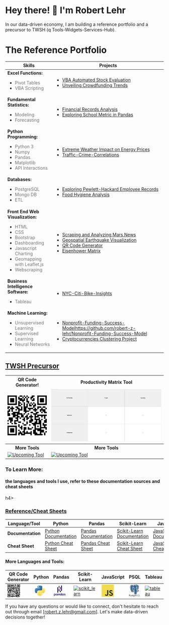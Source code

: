 <h1 align="left">Hey there! 👋 I'm Robert Lehr</h1> 
In our data-driven economy, I am building a reference portfolio and a precursor to TWSH (q Tools-Widgets-Services-Hub).

# The Reference Portfolio

|     Skills    |                         Projects                         |
|---------------|----------------------------------------------------------|
| <strong>Excel Functions:</strong><br><ul><li><span style="opacity: 0.6;">Pivot Tables</span></li><li><span style="opacity: 0.6;">VBA Scripting</span></li></ul> | <ul><li>[VBA Automated Stock Evaluation](https://github.com/robert-z-lehr/VBA-Automated-Stock-Evaluation)</li><li>[Unveiling Crowdfunding Trends](https://github.com/robert-z-lehr/Unveiling-Crowdfunding-Trends)</li></ul>|
| <strong>Fundamental Statistics:</strong><br><ul><li><span style="opacity: 0.6;">Modeling</span></li><li><span style="opacity: 0.6;">Forecasting</span></li></ul> | <ul><li>[Financial Records Analysis](https://github.com/robert-z-lehr/Financial-Records-Analysis)</li><li>[Exploring School Metric in Pandas](https://github.com/robert-z-lehr/Exploring-School-Metrics-in-Pandas)</li></ul>|
| <strong>Python Programming:</strong><br><ul><li><span style="opacity: 0.6;">Python 3</span></li><li><span style="opacity: 0.6;">Numpy</span></li><li><span style="opacity: 0.6;">Pandas</span></li><li><span style="opacity: 0.6;">Matplotlib</span></li><li><span style="opacity: 0.6;">API Interactions</span></li></ul> | <ul><li>[Extreme Weather Impact on Energy Prices](https://github.com/robert-z-lehr/Visualizing-The-Great-Freeze-Texas-Energy-Prices)</li><li>[Traffic-Crime-Correlations](https://github.com/robert-z-lehr/Traffic-Crime-Correlations)</li></ul>|
| <strong>Databases:</strong><br><ul><li><span style="opacity: 0.6;">PostgreSQL</span></li><li><span style="opacity: 0.6;">Mongo DB</span></li><li><span style="opacity: 0.6;">ETL</span></li></ul> | <ul><li>[Exploring Pewlett-Hackard Employee Records](https://github.com/robert-z-lehr/SQL-Exploring-Pewlett-Hackard-Employee-Records)</li><li>[Food Hygiene Analysis](https://github.com/robert-z-lehr/Food-Hygiene-Analysis)</li></ul>|
| <strong>Front End Web Visualization:</strong><br><ul><li><span style="opacity: 0.6;">HTML</span></li><li><span style="opacity: 0.6;">CSS</span></li><li><span style="opacity: 0.6;">Bootstrap</span></li><li><span style="opacity: 0.6;">Dashboarding</span></li><li><span style="opacity: 0.6;">Javascript Charting</span></li><li><span style="opacity: 0.6;">Geomapping with Leaflet.js</span></li><li><span style="opacity: 0.6;">Webscraping</ul> | <ul><li>[Scraping and Analyzing Mars News](https://github.com/robert-z-lehr/Scraping-and-Analyzing-Mars-News)</li><li>[Geospatial Earthquake Visualization](https://github.com/robert-z-lehr/Geospatial-Earthquake-Visualization)</li><li>[QR Code Generator](https://robert-z-lehr.github.io/QR-Code-Generator/)</li><li>[Eisenhower Matrix](https://robert-z-lehr.github.io/The-Eisenhower-Matrix/)</li></ul>|
| <strong>Business Intelligence Software:</strong><br><ul><li><span style="opacity: 0.6;">Tableau</span></li></ul> | <ul><li>[NYC-Citi-Bike-Insights](https://github.com/robert-z-lehr/NYC-Citi-Bike-Insights)</li></ul>| 
| <strong>Machine Learning:</strong><br><ul><li><span style="opacity: 0.6;">Unsupervised Learning</span></li><li><span style="opacity: 0.6;">Supervised Learning</span></li><li><span style="opacity: 0.6;">Neural Networks</span></li></ul> | <ul><li>[Nonprofit-Funding-Success-Model](https://github.com/robert-z-lehr/Nonprofit-Funding-Success-Model)https://github.com/robert-z-lehr/Nonprofit-Funding-Success-Model</li><li>[Cryptocurrencies Clustering Project](https://github.com/robert-z-lehr/Cryptocurrencies-Clustering-Model)</li></ul>|


## [TWSH Precursor](https://github.com/robert-z-lehr/TWSH/tree/main)

<table>
  <!-- Row 1: Title -->
  <tr>
    <th>QR Code Generator!</th>
    <th>Productivity Matrix Tool</th>
  </tr>
  
  <!-- Row 2: Images -->
  <tr>
    <td><a href="https://robert-z-lehr.github.io/QR-Code-Generator/" target="_blank" rel="noreferrer"><img src="https://github.com/robert-z-lehr/QR-Code-Generator/raw/main/QRCodeGenerator.png" alt="QR Code Generator"/></a></td>
    <td><a href="https://robert-z-lehr.github.io/The-Eisenhower-Matrix/" target="_blank" rel="noreferrer"><img src="https://github.com/robert-z-lehr/The-Eisenhower-Matrix/raw/main/The-Eisenhower-Matrix.png" alt="Python"/></a></td>
    <!-- Add other cells with images here -->
  </tr>
  
  <!-- Row 3: Title -->
  <tr>
    <th>More Tools</th>
    <th>More Tools</th>
    <!-- Add other titles here -->
  </tr>
  
  <!-- Row 4: Images -->
  <tr>
    <td><a href="https://example.com" target="_blank" rel="noreferrer"><img src="https://example.com/image1.png" alt="Upcoming Tool"/></a></td>
    <td><a href="https://example.com" target="_blank" rel="noreferrer"><img src="https://example.com/image2.png" alt="Upcoming Tool"/></a></td>
    <!-- Add other cells with images here -->
  </tr>
</table>

<h3 align="left">To Learn More:</h3>
<h4 align="left">the languages and tools I use, refer to these documentation sources and cheat sheets</h4>h4>

### [Reference/Cheat Sheets](https://github.com/robert-z-lehr/Reference-Zip-Learning/tree/main)

| Language/Tool | Python | Pandas | Scikit-Learn | JavaScript | PSQL | Tableau | R | Excel VBA |
| --------------- | ------- | ------ | ------------ | ---------- | ---- | ------- | - | --------- |
| __Documentation__ | [Python Documentation](https://www.python.org/doc/) | [Pandas Documentation](https://pandas.pydata.org/docs/) | [Scikit-Learn Documentation](https://scikit-learn.org/stable/documentation.html) | [JavaScript Documentation](https://developer.mozilla.org/en-US/docs/Web/JavaScript) | [PSQL Documentation](https://www.postgresql.org/docs/) | [Tableau Documentation](https://help.tableau.com/current/pro/desktop/en-us.htm) | [R Documentation](https://cran.r-project.org/manuals.html) | [Excel VBA Documentation](https://docs.microsoft.com/en-us/office/vba/api/overview/excel) |
| __Cheat Sheet__ | [Python Cheat Sheet](https://perso.limsi.fr/pointal/_media/python:cours:mementopython3-english.pdf) | [Pandas Cheat Sheet](https://pandas.pydata.org/Pandas_Cheat_Sheet.pdf) | [Scikit-Learn Cheat Sheet](https://scikit-learn.org/stable/tutorial/machine_learning_map/index.html) | [JavaScript Cheat Sheet](https://htmlcheatsheet.com/js/) | [PSQL Cheat Sheet](https://www.postgresqltutorial.com/postgresql-cheat-sheet/) | [Tableau Cheat Sheet](https://help.tableau.com/current/pro/desktop/en-us/cheatsheet.htm) | [R Cheat Sheet](https://www.rstudio.com/wp-content/uploads/2016/10/r-cheat-sheet-3.pdf) | [Excel VBA Cheat Sheet](https://www.excel-vba.com/excel-vba-contents.htm) |

<h4 align="left">More Languages and Tools:</h4>

| QR Code Generator | Python | Pandas | Scikit-Learn | JavaScript | PSQL | Tableau | R | Excel VBA |
| ------ | ------ | ------ | ------------ | ---------- | ---- | ------- | - | --------- |
| <a href="https://github.com/robert-z-lehr/QR-Code-Generator" target="_blank" rel="noreferrer"> <img src="https://github.com/robert-z-lehr/QR-Code-Generator/raw/main/QRCodeGenerator.png" alt="python" width="40" height="40"/> </a> | <a href="https://www.python.org" target="_blank" rel="noreferrer"> <img src="https://raw.githubusercontent.com/devicons/devicon/master/icons/python/python-original.svg" alt="python" width="40" height="40"/> </a> | <a href="https://pandas.pydata.org/" target="_blank" rel="noreferrer"> <img src="https://raw.githubusercontent.com/devicons/devicon/2ae2a900d2f041da66e950e4d48052658d850630/icons/pandas/pandas-original-wordmark.svg" alt="pandas" width="40" height="40"/> </a> | <a href="https://scikit-learn.org/" target="_blank" rel="noreferrer"> <img src="https://upload.wikimedia.org/wikipedia/commons/0/05/Scikit_learn_logo_small.svg" alt="scikit_learn" width="40" height="40"/> </a> | <a href="https://www.learn-js.org/" target="_blank" rel="noreferrer"> <img src="https://raw.githubusercontent.com/devicons/devicon/master/icons/javascript/javascript-original.svg" alt="javascript" width="40" height="40"/> </a> | <a href="https://www.postgresql.org" target="_blank" rel="noreferrer"> <img src="https://raw.githubusercontent.com/devicons/devicon/master/icons/postgresql/postgresql-original-wordmark.svg" alt="postgresql" width="40" height="40"/> </a> | <a href="https://www.tableau.com/trial/tableau-software?d=7013y000002RQ7hAAG&nc=7013y000002RQCaAAO&cq_cmp=8846800995&cq_net=g&cq_plac=&gclid=Cj0KCQjwldKmBhCCARIsAP-0rfyzThUThFi8RL13Ln24ogX6jcxzquerug9J8cqGwEjBOKp98SU4pSMaAroZEALw_wcB&gclsrc=aw.ds" target="_blank" rel="noreferrer"> <img src="https://github.com/robert-z-lehr/Module_18_Challenge/blob/main/tableau-icon-svgrepo-com.svg" alt="tableau" width="40" height="40"/> </a> | <a href="https://www.r-project.org/other-docs.html" target="_blank" rel="noreferrer"> <img src="https://raw.githubusercontent.com/devicons/devicon/master/icons/r/r-original.svg" alt="R" width="40" height="40"/> </a> | <a href="https://learn.microsoft.com/en-us/office/vba/library-reference/concepts/getting-started-with-vba-in-office" target="_blank" rel="noreferrer"> <img src="https://raw.githubusercontent.com/tankalxat34/vba-ip-validation/readme_content/icon_excel.svg" alt="Excel VBA" width="40" height="40"/> </a> |

If you have any questions or would like to connect, don't hesitate to reach out through email [robert.z.lehr@gmail.com]. Let's make data-driven decisions together!


